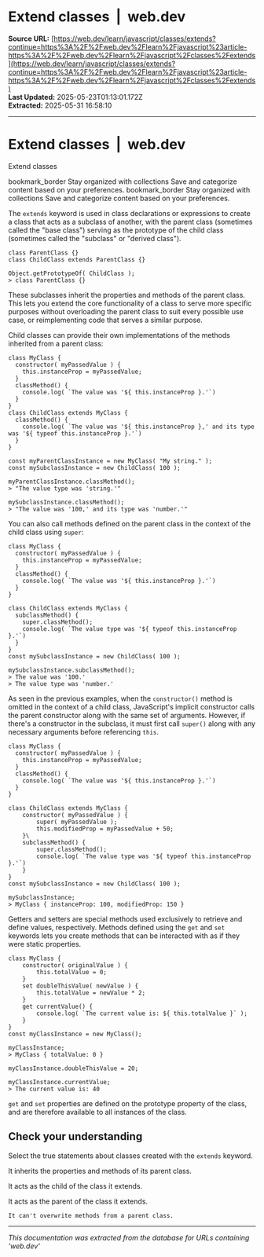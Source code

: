 # Extend classes  |  web.dev

**Source URL:** [https://web.dev/learn/javascript/classes/extends?continue=https%3A%2F%2Fweb.dev%2Flearn%2Fjavascript%23article-https%3A%2F%2Fweb.dev%2Flearn%2Fjavascript%2Fclasses%2Fextends](https://web.dev/learn/javascript/classes/extends?continue=https%3A%2F%2Fweb.dev%2Flearn%2Fjavascript%23article-https%3A%2F%2Fweb.dev%2Flearn%2Fjavascript%2Fclasses%2Fextends)  
**Last Updated:** 2025-05-23T01:13:01.172Z  
**Extracted:** 2025-05-31 16:58:10

---

# Extend classes  |  web.dev

Extend classes

bookmark\_border Stay organized with collections Save and categorize content based on your preferences. bookmark\_border Stay organized with collections Save and categorize content based on your preferences.

The `extends` keyword is used in class declarations or expressions to create a class that acts as a subclass of another, with the parent class (sometimes called the "base class") serving as the prototype of the child class (sometimes called the "subclass" or "derived class").

```
class ParentClass {}
class ChildClass extends ParentClass {}

Object.getPrototypeOf( ChildClass );
> class ParentClass {}
```

These subclasses inherit the properties and methods of the parent class. This lets you extend the core functionality of a class to serve more specific purposes without overloading the parent class to suit every possible use case, or reimplementing code that serves a similar purpose.

Child classes can provide their own implementations of the methods inherited from a parent class:

```
class MyClass {
  constructor( myPassedValue ) {
    this.instanceProp = myPassedValue;
  }
  classMethod() {
    console.log( `The value was '${ this.instanceProp }.'`)
  }
}
class ChildClass extends MyClass {
  classMethod() {
    console.log( `The value was '${ this.instanceProp },' and its type was '${ typeof this.instanceProp }.'`)
  }
}

const myParentClassInstance = new MyClass( "My string." );
const mySubclassInstance = new ChildClass( 100 );

myParentClassInstance.classMethod();
> "The value type was 'string.'"

mySubclassInstance.classMethod();
> "The value was '100,' and its type was 'number.'"
```

You can also call methods defined on the parent class in the context of the child class using `super`:

```
class MyClass {
  constructor( myPassedValue ) {
    this.instanceProp = myPassedValue;
  }
  classMethod() {
    console.log( `The value was '${ this.instanceProp }.'`)
  }
}

class ChildClass extends MyClass {
  subclassMethod() {
    super.classMethod();
    console.log( `The value type was '${ typeof this.instanceProp }.'`)
  }
}
const mySubclassInstance = new ChildClass( 100 );

mySubclassInstance.subclassMethod();
> The value was '100.'
> The value type was 'number.'
```

As seen in the previous examples, when the `constructor()` method is omitted in the context of a child class, JavaScript's implicit constructor calls the parent constructor along with the same set of arguments. However, if there's a constructor in the subclass, it must first call `super()` along with any necessary arguments before referencing `this`.

```
class MyClass {
  constructor( myPassedValue ) {
    this.instanceProp = myPassedValue;
  }
  classMethod() {
    console.log( `The value was '${ this.instanceProp }.'`)
  }
}

class ChildClass extends MyClass {
    constructor( myPassedValue ) {
        super( myPassedValue );
        this.modifiedProp = myPassedValue + 50;
    }\
    subclassMethod() {
        super.classMethod();
        console.log( `The value type was '${ typeof this.instanceProp }.'`)
    }
}
const mySubclassInstance = new ChildClass( 100 );

mySubclassInstance;
> MyClass { instanceProp: 100, modifiedProp: 150 }
```

Getters and setters are special methods used exclusively to retrieve and define values, respectively. Methods defined using the `get` and `set` keywords lets you create methods that can be interacted with as if they were static properties.

```
class MyClass {
    constructor( originalValue ) {
        this.totalValue = 0;
    }
    set doubleThisValue( newValue ) {
        this.totalValue = newValue * 2;
    }
    get currentValue() {
        console.log( `The current value is: ${ this.totalValue }` );
    }
}
const myClassInstance = new MyClass();

myClassInstance;
> MyClass { totalValue: 0 }

myClassInstance.doubleThisValue = 20;

myClassInstance.currentValue;
> The current value is: 40
```

`get` and `set` properties are defined on the prototype property of the class, and are therefore available to all instances of the class.

## Check your understanding

Select the true statements about classes created with the `extends` keyword.

It inherits the properties and methods of its parent class.

It acts as the child of the class it extends.

It acts as the parent of the class it extends.

`It can't overwrite methods from a parent class.`

---

*This documentation was extracted from the database for URLs containing 'web.dev'*
